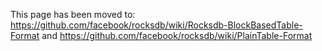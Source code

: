 This page has been moved to: https://github.com/facebook/rocksdb/wiki/Rocksdb-BlockBasedTable-Format and https://github.com/facebook/rocksdb/wiki/PlainTable-Format